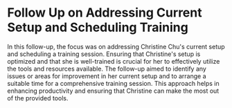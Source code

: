 # Follow Up on Addressing Current Setup and Scheduling Training

In this follow-up, the focus was on addressing Christine Chu's current setup and scheduling a training session. Ensuring that Christine's setup is optimized and that she is well-trained is crucial for her to effectively utilize the tools and resources available. The follow-up aimed to identify any issues or areas for improvement in her current setup and to arrange a suitable time for a comprehensive training session. This approach helps in enhancing productivity and ensuring that Christine can make the most out of the provided tools.